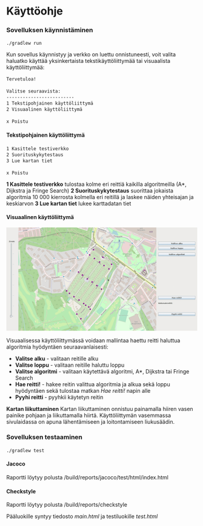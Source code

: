 # Käyttöohje

### Sovelluksen käynnistäminen
```
./gradlew run
```

Kun sovellus käynnistyy ja verkko on luettu onnistuneesti, voit valita haluatko käyttää yksinkertaista tekstikäyttöliittymää tai visuaalista käyttöliittymää:
```
Tervetuloa!

Valitse seuraavista:
-------------------------
1 Tekstipohjainen käyttöliittymä
2 Visuaalinen käyttöliittymä

x Poistu
```

#### Tekstipohjainen käyttöliittymä
```
1 Kasittele testiverkko
2 Suorituskykytestaus
3 Lue kartan tiet

x Poistu
```

**1 Kasittele testiverkko** tulostaa kolme eri reittiä kaikilla algoritmeilla (A*, Dijkstra ja Fringe Search)
**2 Suorituskykytestaus** suorittaa jokaista algoritmia 10 000 kierrosta kolmella eri reitillä ja laskee näiden yhteisajan ja keskiarvon
**3 Lue kartan tiet** lukee karttadatan tiet

#### Visuaalinen käyttöliittymä

![BikeRoute Demo](kuvat/reitti.gif)

Visuaalisessa käyttöliittymässä voidaan mallintaa haettu reitti haluttua algoritmia hyödyntäen seuraavanlaisesti:
- **Valitse alku** - valitaan reitille alku
- **Valitse loppu** - valitaan reitille haluttu loppu
- **Valitse algoritmi** - valitaan käytettävä algoritmi, A*, Dijkstra tai Fringe Search
- **Hae reitti!** - hakee reitin valittua algoritmia ja alkua sekä loppu hyödyntäen sekä tulostaa matkan _Hae reitti!_ napin alle
- **Pyyhi reitti** - pyyhkii käytetyn reitin 

**Kartan liikuttaminen**
Kartan liikuttaminen onnistuu painamalla hiiren vasen painike pohjaan ja liikuttamalla hiirtä. Käyttöliittymän vasemmassa sivulaidassa on apuna lähentämiseen ja loitontamiseen liukusäädin.

### Sovelluksen testaaminen
```
./gradlew test
```

#### Jacoco

Raportti löytyy polusta /build/reports/jacoco/test/html/index.html

#### Checkstyle

Raportti löytyy polusta /build/reports/checkstyle

Pääluokille syntyy tiedosto _main.html_ ja testiluokille _test.html_

